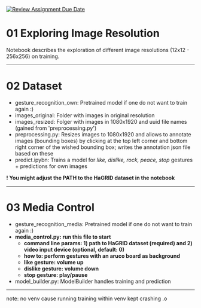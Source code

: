 [![Review Assignment Due Date](https://classroom.github.com/assets/deadline-readme-button-24ddc0f5d75046c5622901739e7c5dd533143b0c8e959d652212380cedb1ea36.svg)](https://classroom.github.com/a/P2j0joSQ)

# 01 Exploring Image Resolution
Notebook describes the exploration of different image resolutions (12x12 - 256x256) on training.

---

# 02 Dataset
- gesture_recognition_own: Pretrained model if one do not want to train again :)
- images_original: Folder with images in original resolution
- images_resized: Folger with images in 1080x1920 and uuid file names (gained from 'preprocessing.py')
- preprocessing.py: Resizes images to 1080x1920 and allows to annotate images (bounding boxes) by clicking at the top left corner and bottom right corner of the wished bounding box; writes the annotation json file based on these
- predict.ipybn: Trains a model for *like, dislike, rock, peace, stop* gestures + predictions for own images

**! You might adjust the PATH to the HaGRID dataset in the notebook**

---

# 03 Media Control
- gesture_recognition_media: Pretrained model if one do not want to train again :)
- **media_control.py: run this file to start**
  - **command line params: 1) path to HaGRID dataset (required) and 2) video input device (optional, default: 0)**
  - **how to: perform gestures with an aruco board as background**
  - **like gesture: volume up**
  - **dislike gesture: volume down**
  - **stop gesture: play/pause**
- model_builder.py: ModelBuilder handles training and prediction

---

note: no venv cause running training within venv kept crashing .o

